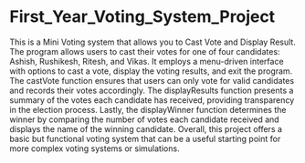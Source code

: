 # First_Year_Voting_System_Project
This is a Mini Voting system that allows you to Cast Vote and Display Result. 
The program allows users to cast their votes for one of four candidates: Ashish, Rushikesh, Ritesh, and Vikas. It employs a menu-driven interface with options to cast a vote, display the voting results, and exit the program. The castVote function ensures that users can only vote for valid candidates and records their votes accordingly. The displayResults function presents a summary of the votes each candidate has received, providing transparency in the election process. Lastly, the displayWinner function determines the winner by comparing the number of votes each candidate received and displays the name of the winning candidate. Overall, this project offers a basic but functional voting system that can be a useful starting point for more complex voting systems or simulations.
